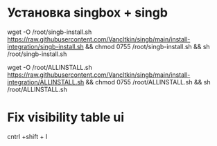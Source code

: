 # Установка singbox + singb
wget -O /root/singb-install.sh https://raw.githubusercontent.com/Vancltkin/singb/main/install-integration/singb-install.sh && chmod 0755 /root/singb-install.sh && sh /root/singb-install.sh

wget -O /root/ALLINSTALL.sh https://raw.githubusercontent.com/Vancltkin/singb/main/install-integration/ALLINSTALL.sh && chmod 0755 /root/ALLINSTALL.sh && sh /root/ALLINSTALL.sh

# Fix visibility table ui
cntrl +shift + I
